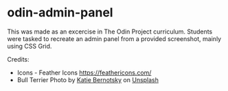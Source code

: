 # odin-admin-panel

This was made as an excercise in The Odin Project curriculum. Students were tasked to recreate an admin panel from a provided screenshot, mainly using CSS Grid.

Credits:

- Icons - Feather Icons https://feathericons.com/
- Bull Terrier Photo by <a href="https://unsplash.com/@pupscruffs?utm_source=unsplash&utm_medium=referral&utm_content=creditCopyText">Katie Bernotsky</a> on <a href="https://unsplash.com/photos/D4IY7BxUJnc?utm_source=unsplash&utm_medium=referral&utm_content=creditCopyText">Unsplash</a>

